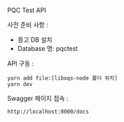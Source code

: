 PQC Test API

사전 준비 사항 :
 - 몽고 DB 설치
 - Database 명: pqctest

API 구동 :
```
yarn add file:[liboqs-node 폴더 위치]
yarn dev
```

Swagger 페이지 접속 :
```
http://localhost:8000/docs
```
